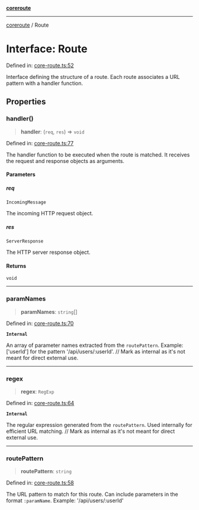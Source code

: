 [**coreroute**](../README.md)

***

[coreroute](../globals.md) / Route

# Interface: Route

Defined in: [core-route.ts:52](https://github.com/cmames/CoreRoute/blob/2116a239468e5fe8ebe82c1ab9ec167faafc5408/src/core-route.ts#L52)

Interface defining the structure of a route.
Each route associates a URL pattern with a handler function.

## Properties

### handler()

> **handler**: (`req`, `res`) => `void`

Defined in: [core-route.ts:77](https://github.com/cmames/CoreRoute/blob/2116a239468e5fe8ebe82c1ab9ec167faafc5408/src/core-route.ts#L77)

The handler function to be executed when the route is matched.
It receives the request and response objects as arguments.

#### Parameters

##### req

`IncomingMessage`

The incoming HTTP request object.

##### res

`ServerResponse`

The HTTP server response object.

#### Returns

`void`

***

### paramNames

> **paramNames**: `string`[]

Defined in: [core-route.ts:70](https://github.com/cmames/CoreRoute/blob/2116a239468e5fe8ebe82c1ab9ec167faafc5408/src/core-route.ts#L70)

**`Internal`**

An array of parameter names extracted from the `routePattern`.
Example: ['userId'] for the pattern '/api/users/:userId'.
 // Mark as internal as it's not meant for direct external use.

***

### regex

> **regex**: `RegExp`

Defined in: [core-route.ts:64](https://github.com/cmames/CoreRoute/blob/2116a239468e5fe8ebe82c1ab9ec167faafc5408/src/core-route.ts#L64)

**`Internal`**

The regular expression generated from the `routePattern`.
Used internally for efficient URL matching.
 // Mark as internal as it's not meant for direct external use.

***

### routePattern

> **routePattern**: `string`

Defined in: [core-route.ts:58](https://github.com/cmames/CoreRoute/blob/2116a239468e5fe8ebe82c1ab9ec167faafc5408/src/core-route.ts#L58)

The URL pattern to match for this route.
Can include parameters in the format `:paramName`.
Example: '/api/users/:userId'
